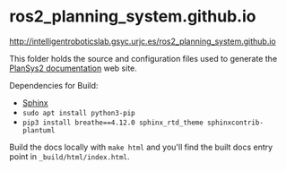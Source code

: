 # ros2_planning_system.github.io
http://intelligentroboticslab.gsyc.urjc.es/ros2_planning_system.github.io

This folder holds the source and configuration files used to generate the
[PlanSys2 documentation](http://intelligentroboticslab.gsyc.urjc.es/ros2_planning_system.github.io) web site.

Dependencies for Build: 
* [Sphinx](https://www.sphinx-doc.org/en/master/usage/installation.html)
* `sudo apt install python3-pip`
* `pip3 install breathe==4.12.0 sphinx_rtd_theme sphinxcontrib-plantuml`

Build the docs locally with `make html` and you'll find the built docs entry point in `_build/html/index.html`.


